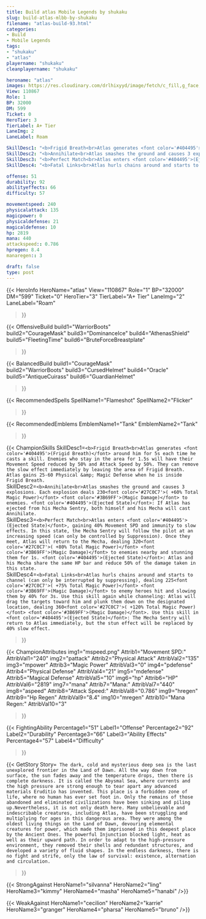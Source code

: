 ```yaml
---
title: Build atlas Mobile Legends by shukaku
slug: build-atlas-mlbb-by-shukaku
filename: "atlas-build-93.html"
categories: 
- Build 
- Mobile Legends
tags: 
- "shukaku"
- "atlas"
playername: "shukaku"
cleanplayername: "shukaku"

heroname: "atlas"
images: https://res.cloudinary.com/drlhixyyd/image/fetch/c_fill,g_face,f_auto/https://cdn2-build.mobagenie.my.id/p/images/banner/full/atlas.jpg
View: 110867 
Role: 1 
BP: 32000
DM: 599 
Ticket: 0 
HeroTier: 3 
TierLabel: A+ Tier 
LaneImg: 2
LaneLabel: Roam 

SkillDesc1: "<b>Frigid Breath<br>Atlas generates <font color='#404495'>(Frigid Breath)</font> around him for 5s each time he casts a skill. Enemies who stay in the area for 1.5s will have their Movement Speed reduced by 50% and Attack Speed by 50%. They can remove the slow effect immediately by leaving the area of Frigid Breath. Atlas gains 25-60 Physical &amp; Magic Defense when he is inside Frigid Breath."   
SkillDesc2: "<b>Annihilate<br>Atlas smashes the ground and causes 3 explosions. Each explosion deals 230<font color='#27C0C7'>( +60% Total Magic Power)</font> <font color='#3B69FF'>(Magic Damage)</font> to enemies. <font color='#404495'>(Ejected State)</font>: If Atlas has ejected from his Mecha Sentry, both himself and his Mecha will cast Annihilate."   
SkillDesc3: "<b>Perfect Match<br>Atlas enters <font color='#404495'>(Ejected State)</font>, gaining 40% Movement SPD and immunity to slow effects. In this state, the Mecha Sentry will follow the pilot at an increasing speed (can only be controlled by Suppression). Once they meet, Atlas will return to the Mecha, dealing 320<font color='#27C0C7'>( +80% Total Magic Power)</font> <font color='#3B69FF'>(Magic Damage)</font> to enemies nearby and stunning them for 1s. <font color='#404495'>(Ejected State)</font>: Atlas and his Mecha share the same HP bar and reduce 50% of the damage taken in this state."   
SkillDesc4: "<b>Fatal Links<br>Atlas hurls chains around and starts to channel (can only be interrupted by suppressing), dealing 225<font color='#27C0C7'>( +75% Total Magic Power)</font> <font color='#3B69FF'>(Magic Damage)</font> to enemy heroes hit and slowing them by 40% for 3s. Use this skill again while channeling: Atlas will drag the targets toward him and plunk them down on the designated location, dealing 360<font color='#27C0C7'>( +120% Total Magic Power)</font> <font color='#3B69FF'>(Magic Damage)</font>. Use this skill in <font color='#404495'>(Ejected State)</font>: The Mecha Sentry will return to Atlas immediately, but the stun effect will be replaced by 40% slow effect."  

offense: 51 
durability: 92 
abilityeffects: 66 
difficulty: 57 

movementspeed: 240
physicalattack: 135
magicpower: 0
physicaldefense: 21
magicaldefense: 10
hp: 2819
mana: 440
attackspeed:: 0.786
hpregen: 8.4
manaregen:: 3

draft: false
type: post
---
```


{{< HeroInfo 
HeroName="atlas" 
View="110867" 
Role="1" 
BP="32000" 
DM="599" 
Ticket="0" 
HeroTier="3" 
TierLabel="A+ Tier" 
LaneImg="2" 
LaneLabel="Roam" 
>}}
 
{{< OffensiveBuild 
build1="WarriorBoots"  
build2="CourageMask" 
build3="DominanceIce" 
build4="AthenasShield" 
build5="FleetingTime" 
build6="BruteForceBreastplate" 
>}} 

{{< BalancedBuild 
build1="CourageMask"  
build2="WarriorBoots" 
build3="CursedHelmet" 
build4="Oracle" 
build5="AntiqueCuirass" 
build6="GuardianHelmet" 
>}}


{{< RecommendedSpells 
SpellName1="Flameshot" 
SpellName2="Flicker" 
>}}  

{{< RecommendedEmblems 
EmblemName1="Tank" 
EmblemName2="Tank" 
>}}   

{{< ChampionSkills 
SkillDesc1=`<b>Frigid Breath<br>Atlas generates <font color='#404495'>(Frigid Breath)</font> around him for 5s each time he casts a skill. Enemies who stay in the area for 1.5s will have their Movement Speed reduced by 50% and Attack Speed by 50%. They can remove the slow effect immediately by leaving the area of Frigid Breath. Atlas gains 25-60 Physical &amp; Magic Defense when he is inside Frigid Breath.`   
SkillDesc2=`<b>Annihilate<br>Atlas smashes the ground and causes 3 explosions. Each explosion deals 230<font color='#27C0C7'>( +60% Total Magic Power)</font> <font color='#3B69FF'>(Magic Damage)</font> to enemies. <font color='#404495'>(Ejected State)</font>: If Atlas has ejected from his Mecha Sentry, both himself and his Mecha will cast Annihilate.`   
SkillDesc3=`<b>Perfect Match<br>Atlas enters <font color='#404495'>(Ejected State)</font>, gaining 40% Movement SPD and immunity to slow effects. In this state, the Mecha Sentry will follow the pilot at an increasing speed (can only be controlled by Suppression). Once they meet, Atlas will return to the Mecha, dealing 320<font color='#27C0C7'>( +80% Total Magic Power)</font> <font color='#3B69FF'>(Magic Damage)</font> to enemies nearby and stunning them for 1s. <font color='#404495'>(Ejected State)</font>: Atlas and his Mecha share the same HP bar and reduce 50% of the damage taken in this state.`   
SkillDesc4=`<b>Fatal Links<br>Atlas hurls chains around and starts to channel (can only be interrupted by suppressing), dealing 225<font color='#27C0C7'>( +75% Total Magic Power)</font> <font color='#3B69FF'>(Magic Damage)</font> to enemy heroes hit and slowing them by 40% for 3s. Use this skill again while channeling: Atlas will drag the targets toward him and plunk them down on the designated location, dealing 360<font color='#27C0C7'>( +120% Total Magic Power)</font> <font color='#3B69FF'>(Magic Damage)</font>. Use this skill in <font color='#404495'>(Ejected State)</font>: The Mecha Sentry will return to Atlas immediately, but the stun effect will be replaced by 40% slow effect.`   
>}}

{{< ChampionAttributes
img1="mspeed.png" Attrib1="Movement SPD:" AttribVal1="240"
img2="pattack" Attrib2="Physical Attack" AttribVal2="135"
img3="mpower" Attrib3="Magic Power" AttribVal3="0"
img4="pdefense" Attrib4="Physical Defense" AttribVal4="21"
img5="mdefense" Attrib5="Magical Defense" AttribVal5="10"
img6="hp" Attrib6="HP" AttribVal6="2819"
img7="mana" Attrib7="Mana:" AttribVal7="440"
img8="aspeed" Attrib8="Attack Speed:" AttribVal8="0.786"
img9="hregen" Attrib9="Hp Regen" AttribVal9="8.4"
img10="mregen" Attrib10="Mana Regen:" AttribVal10="3"
>}}


{{< FightingAbility
Percentage1="51" Label1="Offense"
Percentage2="92" Label2="Durability"
Percentage3="66" Label3="Ability Effects"
Percentage4="57" Label4="Difficulty"
 >}}

{{< GetStory 
Story=` The dark, cold and mysterious deep sea is the last unexplored frontier in the Land of Dawn. All the way down from surface, the sun fades away and the temperature drops, then there is complete darkness. It is called the Abysmal Sea, where currents and the high pressure are strong enough to tear apart any advanced materials Eruditio has invented. This place is a forbidden zone of life, where no human has ever set foot in. Only the remains of those abandoned and eliminated civilizations have been sinking and piling up.Nevertheless, it is not only death here. Many unbelievable and indescribable creatures, including Atlas, have been struggling and multiplying for ages in this dangerous area. They were among the oldest living things on the Land of Dawn, devouring elemental creatures for power, which made them imprisoned in this deepest place by the Ancient Ones. The powerful Injunction blocked light, heat as well as their upward path. In order to adapt to the high-pressure environment, they removed their shells and redundant structures, and developed a variety of fluid shapes. In the endless darkness, there is no fight and strife, only the law of survival: existence, alternation and circulation.` 
>}}

{{< StrongAgainst 
HeroName1="silvanna"
HeroName2="ling"
HeroName3="kimmy"
HeroName4="masha"
HeroName5="hanabi"
/>}}

{{< WeakAgainst
HeroName1="cecilion"
HeroName2="karrie"
HeroName3="granger"
HeroName4="pharsa"
HeroName5="bruno"
/>}}
